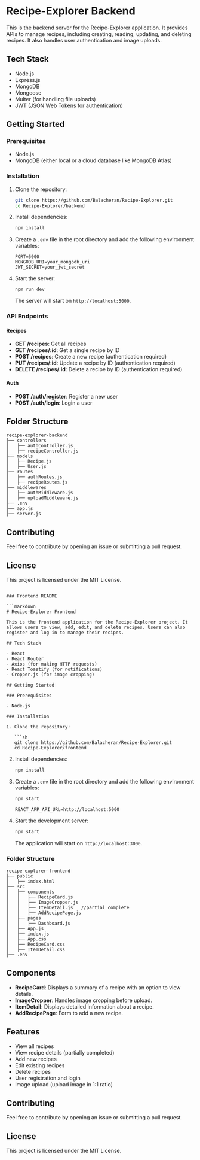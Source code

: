 # Recipe-Explorer Backend

This is the backend server for the Recipe-Explorer application. It provides APIs to manage recipes, including creating, reading, updating, and deleting recipes. It also handles user authentication and image uploads.

## Tech Stack

- Node.js
- Express.js
- MongoDB
- Mongoose
- Multer (for handling file uploads)
- JWT (JSON Web Tokens for authentication)

## Getting Started

### Prerequisites

- Node.js
- MongoDB (either local or a cloud database like MongoDB Atlas)

### Installation

1. Clone the repository:

   ```sh
   git clone https://github.com/Balacheran/Recipe-Explorer.git
   cd Recipe-Explorer/backend
   ```

2. Install dependencies:

   ```sh
   npm install
   ```

3. Create a `.env` file in the root directory and add the following environment variables:

   ```env
   PORT=5000
   MONGODB_URI=your_mongodb_uri
   JWT_SECRET=your_jwt_secret
   ```

4. Start the server:

   ```sh
   npm run dev
   ```

   The server will start on `http://localhost:5000`.

### API Endpoints

#### Recipes

- **GET /recipes**: Get all recipes
- **GET /recipes/:id**: Get a single recipe by ID
- **POST /recipes**: Create a new recipe (authentication required)
- **PUT /recipes/:id**: Update a recipe by ID (authentication required)
- **DELETE /recipes/:id**: Delete a recipe by ID (authentication required)

#### Auth

- **POST /auth/register**: Register a new user
- **POST /auth/login**: Login a user

## Folder Structure

```
recipe-explorer-backend
├── controllers
│   ├── authController.js
│   ├── recipeController.js
├── models
│   ├── Recipe.js
│   ├── User.js
├── routes
│   ├── authRoutes.js
│   ├── recipeRoutes.js
├── middlewares
│   ├── authMiddleware.js
│   ├── uploadMiddleware.js
├── .env
├── app.js
├── server.js
```

## Contributing

Feel free to contribute by opening an issue or submitting a pull request.

## License

This project is licensed under the MIT License.
```

### Frontend README

```markdown
# Recipe-Explorer Frontend

This is the frontend application for the Recipe-Explorer project. It allows users to view, add, edit, and delete recipes. Users can also register and log in to manage their recipes.

## Tech Stack

- React
- React Router
- Axios (for making HTTP requests)
- React Toastify (for notifications)
- Cropper.js (for image cropping)

## Getting Started

### Prerequisites

- Node.js

### Installation

1. Clone the repository:

   ```sh
   git clone https://github.com/Balacheran/Recipe-Explorer.git
   cd Recipe-Explorer/frontend
   ```

2. Install dependencies:

   ```sh
   npm install
   ```

3. Create a `.env` file in the root directory and add the following environment variables:

    ```sh
   npm start
   ```
   ```env
   REACT_APP_API_URL=http://localhost:5000
   ```


4. Start the development server:

   ```sh
   npm start
   ```

   The application will start on `http://localhost:3000`.

### Folder Structure

```
recipe-explorer-frontend
├── public
│   ├── index.html
├── src
│   ├── components
│   │   ├── RecipeCard.js
│   │   ├── ImageCropper.js
│   │   ├── ItemDetail.js   //partial complete
│   │   ├── AddRecipePage.js
│   ├── pages
│   │   ├── Dashboard.js
│   ├── App.js
│   ├── index.js
│   ├── App.css
│   ├── RecipeCard.css
│   ├── ItemDetail.css
├── .env
```

## Components

- **RecipeCard**: Displays a summary of a recipe with an option to view details.
- **ImageCropper**: Handles image cropping before upload.
- **ItemDetail**: Displays detailed information about a recipe.
- **AddRecipePage**: Form to add a new recipe.

## Features

- View all recipes
- View recipe details (partially completed)
- Add new recipes
- Edit existing recipes
- Delete recipes
- User registration and login
- Image upload (upload image in 1:1 ratio)

## Contributing

Feel free to contribute by opening an issue or submitting a pull request.

## License

This project is licensed under the MIT License.
```